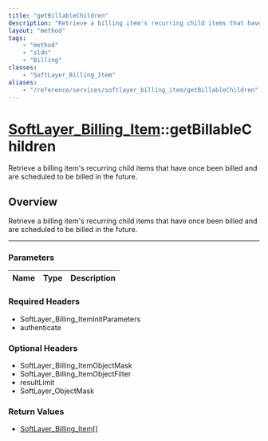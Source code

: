 ```yaml
---
title: "getBillableChildren"
description: "Retrieve a billing item's recurring child items that have once been billed and are scheduled to be billed in the future."
layout: "method"
tags:
    - "method"
    - "sldn"
    - "Billing"
classes:
    - "SoftLayer_Billing_Item"
aliases:
    - "/reference/services/softlayer_billing_item/getBillableChildren"
---
```

# [SoftLayer_Billing_Item](/reference/services/SoftLayer_Billing_Item)::getBillableChildren


Retrieve a billing item's recurring child items that have once been billed and are scheduled to be billed in the future.


## Overview 
Retrieve a billing item's recurring child items that have once been billed and are scheduled to be billed in the future.

-----

### Parameters 
|Name | Type | Description |
| --- | --- | --- |


### Required Headers
* SoftLayer_Billing_ItemInitParameters
* authenticate


### Optional Headers
* SoftLayer_Billing_ItemObjectMask
* SoftLayer_Billing_ItemObjectFilter
* resultLimit
* SoftLayer_ObjectMask

### Return Values
* <a href='/reference/datatypes/SoftLayer_Billing_Item'>SoftLayer_Billing_Item[] </a>




